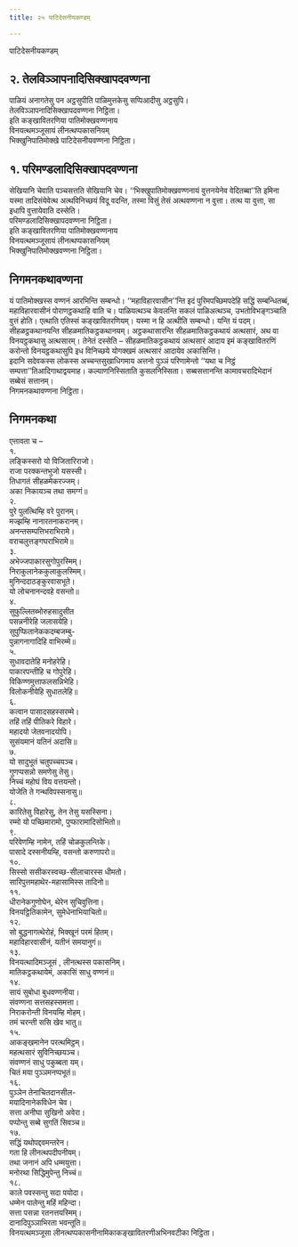 ```yaml
---
title: २५ पाटिदेसनीयकण्डम्

---
```

पाटिदेसनीयकण्डम्  


## २. तेलविञ्ञापनादिसिक्खापदवण्णना

पाळियं अनागतेसु पन अट्ठसुपीति पाळिमुत्तकेसु सप्पिआदीसु अट्ठसुपि।  
तेलविञ्ञापनादिसिक्खापदवण्णना निट्ठिता।  
इति कङ्खावितरणिया पातिमोक्खवण्णनाय  
विनयत्थमञ्जूसायं लीनत्थप्पकासनियम्  
भिक्खुनिपातिमोक्खे पाटिदेसनीयवण्णना निट्ठिता।  


## १. परिमण्डलादिसिक्खापदवण्णना

सेखियानि चेवाति पञ्चसत्तति सेखियानि चेव। ‘‘भिक्खुपातिमोक्खवण्णनायं वुत्तनयेनेव वेदितब्बा’’ति इमिना यस्मा तादिसंयेवेत्थ अत्थविनिच्छयं विदू वदन्ति, तस्मा विसुं तेसं अत्थवण्णना न वुत्ता। तत्थ या वुत्ता, सा इधापि वुत्तायेवाति दस्सेति।  
परिमण्डलादिसिक्खापदवण्णना निट्ठिता।  
इति कङ्खावितरणिया पातिमोक्खवण्णनाय  
विनयत्थमञ्जूसायं लीनत्थप्पकासनियम्  
भिक्खुनिपातिमोक्खवण्णना निट्ठिता।  


## निगमनकथावण्णना

यं पातिमोक्खस्स वण्णनं आरभिन्ति सम्बन्धो। ‘‘महाविहारवासीन’’न्ति इदं पुरिमपच्छिमपदेहि सद्धिं सम्बन्धितब्बं, महाविहारवासीनं पोराणट्ठकथाहि वाति च। पाळियत्थञ्च केवलन्ति सकलं पाळिअत्थञ्च, उभतोविभङ्गञ्चाति वुत्तं होति। एत्थाति एतिस्सं कङ्खावितरणियम्। यस्मा न हि अत्थीति सम्बन्धो। यन्ति यं पदम्। सीहळट्ठकथानयन्ति सीहळमातिकट्ठकथानयम्। अट्ठकथासारन्ति सीहळमातिकट्ठकथायं अत्थसारं, अथ वा विनयट्ठकथासु अत्थसारम्। तेनेतं दस्सेति – सीहळमातिकट्ठकथायं अत्थसारं आदाय इमं कङ्खावितरणिं करोन्तो विनयट्ठकथासुपि इध विनिच्छये योगक्खमं अत्थसारं आदायेव अकासिन्ति।  
इदानि सदेवकस्स लोकस्स अच्चन्तसुखाधिगमाय अत्तनो पुञ्ञं परिणामेन्तो ‘‘यथा च निट्ठं सम्पत्ता’’तिआदिगाथाद्वयमाह। कल्याणनिस्सिताति कुसलनिस्सिता। सब्बसत्तानन्ति कामावचरादिभेदानं सब्बेसं सत्तानम्।  
निगमनकथावण्णना निट्ठिता।  


## निगमनकथा

एत्तावता च –  
१.  
लङ्किस्सरो यो विजितारिराजो।  
राजा परक्कन्तभुजो यसस्सी।  
तिधागतं सीहळमेकरज्जम्।  
अका निकायञ्च तथा समग्गं॥  
२.  
पुरे पुलत्थिम्हि वरे पुरानम्।  
मज्झम्हि नानारतनाकरानम्।  
अनन्तसम्पत्तिभराभिरामे।  
वराचलुत्तङ्गघराभिरामे॥  
३.  
अभेज्जपाकारसुगोपुरस्मिम्।  
निराकुलानेककुलाकुलस्मिम्।  
मुनिन्ददाठङ्कुरवासभूते।  
यो लोचनानन्दवहे वसन्तो॥  
४.  
सुफुल्लितब्भोरुहसादुसीत  
पसन्ननीरेहि जलासयेहि।  
सुपुप्फितानेककदम्बजम्बु-  
पुन्नागनागादिहि वाभिरम्मे॥  
५.  
सुधावदातेहि मनोहरेहि।  
पाकारपन्तीहि च गोपुरेहि।  
विकिण्णमुत्ताफलसन्निभेहि।  
विलोकनीयेहि सुधातलेहि॥  
६.  
कत्वान पासादसहस्सरम्मे।  
तहिं तहिं पीतिकरे विहारे।  
महादयो जेतवनादयोपि।  
सुसंयमानं यतिनं अदासि॥  
७.  
यो सादुभूतं चतुपच्चयञ्च।  
गुणप्पसन्नो समणेसु तेसु।  
निच्चं महोघं विय वत्तयन्तो।  
योजेति ते गन्थविपस्सनासु॥  
८.  
कारितेसु विहारेसु, तेन तेसु यसस्सिना।  
रम्मो यो पच्छिमारामो, पुप्फारामादिसोभितो॥  
९.  
परिवेणम्हि नामेन, तहिं चोळकुलन्तिके।  
पासादे दस्सनीयम्हि, वसन्तो करुणापरो॥  
१०.  
सिस्सो ससीकरस्वच्छ-सीलाचारस्स धीमतो।  
सारिपुत्तमहाथेर-महासामिस्स तादिनो॥  
११.  
धीरानेकगुणोघेन, थेरेन सुचिवुत्तिना।  
विनयट्ठितिकामेन, सुमेधेनाभियाचितो॥  
१२.  
सो बुद्धनागत्थेरोहं, भिक्खूनं परमं हितम्।  
महाविहारवासीनं, यतीनं समयानुगं॥  
१३.  
विनयत्थादिमञ्जूसं , लीनत्थस्स पकासनिम्।  
मातिकट्ठकथायेमं, अकासिं साधु वण्णनं॥  
१४.  
सायं सुबोधा बुधवण्णनीया।  
संवण्णना सत्तसहस्समत्ता।  
निराकरोन्ती विनयम्हि मोहम्।  
तमं चरन्ती ससि खेव भातु॥  
१५.  
आकङ्खमानेन परत्थमिट्ठम्।  
महत्थसारं सुविनिच्छयञ्च।  
संवण्णनं साधु पकुब्बता यम्।  
चितं मया पुञ्ञमनप्पभूतं॥  
१६.  
पुञ्ञेन तेनाचितदानसील-  
मयादिनानेकविधेन चेव।  
सत्ता अनीघा सुखिनो अवेरा।  
पप्पोन्तु सब्बे सुगतिं सिवञ्च॥  
१७.  
सद्धिं यथोपद्दवमन्तरेन।  
गता हि लीनत्थपदीपनीयम्।  
तथा जनानं अपि धम्मयुत्ता।  
मनोरथा सिद्धिमुपेन्तु निच्चं॥  
१८.  
काले पवस्सन्तु सदा पयोदा।  
धम्मेन पालेन्तु महिं महिन्दा।  
सत्ता पसन्ना रतनत्तयस्मिम्।  
दानादिपुञ्ञाभिरता भवन्तूति॥  
विनयत्थमञ्जूसा लीनत्थप्पकासनीनामिकाकङ्खावितरणीअभिनवटीका निट्ठिता।  